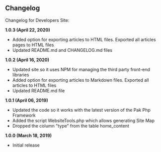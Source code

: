 ## Changelog

Changelog for Developers Site:

**1.0.3 (April 22, 2020)**
* Added option for exporting articles to HTML files. Exported all articles pages to HTML files
* Updated README.md and CHANGELOG.md files

**1.0.2 (April 16, 2020)**
* Updated site so it uses NPM for managing the third party front-end libraries
* Added option for exporting articles to Markdown files. Exported all articles to HTML files
* Updated README.md file

**1.0.1 (April 06, 2019)**
* Updated the code so it works with the latest version of the Pak Php Framework
* Added the script WebsiteTools.php which allows generating Site Map
* Dropped the column "type" from the table home_content

**1.0.0 (March 18, 2019)**
* Initial release
